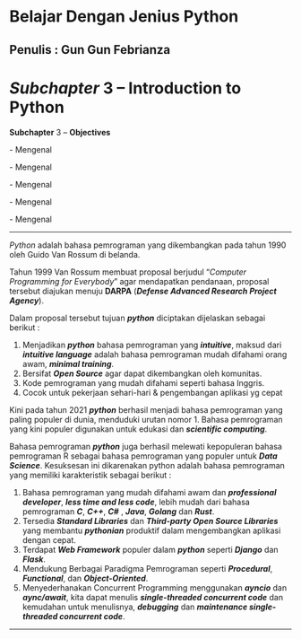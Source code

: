 # Belajar Dengan Jenius Python

## Penulis : Gun Gun Febrianza

# *Subchapter* 3 – Introduction to Python

**Subchapter** 3 – **Objectives**

\-    Mengenal 

\-    Mengenal 

\-    Mengenal

\-    Mengenal

\-    Mengenal 

--------------------------------

*Python* adalah bahasa pemrograman  yang dikembangkan pada tahun 1990 oleh Guido Van Rossum di belanda. 

Tahun 1999 Van Rossum membuat proposal berjudul “*Computer Programming for Everybody*” agar mendapatkan pendanaan, proposal tersebut diajukan menuju **DARPA** (***Defense Advanced Research Project Agency***).

Dalam proposal tersebut tujuan ***python*** diciptakan dijelaskan sebagai berikut :

1. Menjadikan ***python*** bahasa pemrograman yang ***intuitive***, maksud dari ***intuitive language*** adalah bahasa pemrograman mudah difahami orang awam, ***minimal training***. 
2. Bersifat ***Open Source*** agar dapat dikembangkan oleh komunitas.
3. Kode pemrograman yang mudah difahami seperti bahasa Inggris.
4. Cocok untuk pekerjaan sehari-hari & pengembangan aplikasi yg cepat

Kini pada tahun 2021 ***python*** berhasil menjadi bahasa pemrograman yang paling populer di dunia, menduduki urutan nomor 1. Bahasa pemrograman yang kini populer digunakan untuk edukasi dan ***scientific computing***. 

Bahasa pemrograman ***python*** juga berhasil melewati kepopuleran bahasa pemrograman R sebagai bahasa pemrograman yang populer untuk ***Data Science***. Kesuksesan ini dikarenakan python adalah bahasa pemrograman yang memiliki karakteristik sebagai berikut :

1. Bahasa pemrograman yang mudah difahami awam dan ***professional developer***, ***less time and less code***, lebih mudah dari bahasa pemrograman ***C***, ***C++***, ***C#*** , ***Java***, ***Golang*** dan ***Rust***.
2. Tersedia ***Standard Libraries*** dan ***Third-party Open Source Libraries*** yang membantu ***pythonian*** produktif dalam mengembangkan aplikasi dengan cepat.
3. Terdapat ***Web Framework*** populer dalam ***python*** seperti ***Django*** dan ***Flask***.
4. Mendukung Berbagai Paradigma Pemrograman seperti ***Procedural***, ***Functional***, dan ***Object-Oriented***.
5. Menyederhanakan Concurrent Programming menggunakan ***ayncio*** dan ***aync/await***, kita dapat menulis ***single-threaded concurrent code*** dan kemudahan untuk menulisnya, ***debugging*** dan ***maintenance single-threaded concurrent code***. 

--------------



 

